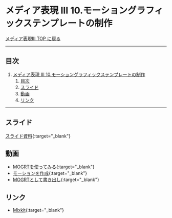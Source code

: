 # メディア表現 III 10.モーショングラフィックステンプレートの制作

[メディア表現III TOP に戻る](./index.md)

---

## 目次

1. [メディア表現 III 10.モーショングラフィックステンプレートの制作](#メディア表現-iii-10モーショングラフィックステンプレートの制作)
   1. [目次](#目次)
   2. [スライド](#スライド)
   3. [動画](#動画)
   4. [リンク](#リンク)

---

## スライド

[スライド資料](./mr3_10slide.pdf){:target="_blank"}

## 動画
- [MOGRTを使ってみる](https://www.youtube.com/watch?v=hjpnfrba070){:target="_blank"}
- [モーションを作成](https://www.youtube.com/watch?v=ESscOboNjA8){:target="_blank"}
- [MOGRTとして書き出し](https://www.youtube.com/watch?v=5kCxEM_A_fQ){:target="_blank"}

## リンク
- [Mixkit](https://mixkit.co/){:target="_blank"}